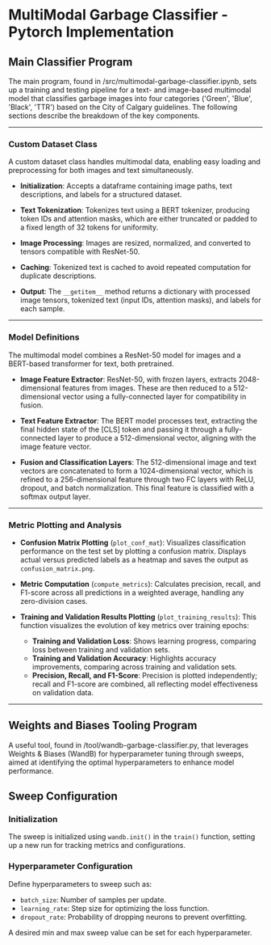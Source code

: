 # MultiModal Garbage Classifier - Pytorch Implementation

## Main Classifier Program
The main program, found in /src/multimodal-garbage-classifier.ipynb, sets up a training and testing pipeline for a text- and image-based multimodal model that classifies garbage images into four categories ('Green', 'Blue', 'Black', 'TTR') based on the City of Calgary guidelines. The following sections describe the breakdown of the key components.

---

### **Custom Dataset Class**

A custom dataset class handles multimodal data, enabling easy loading and preprocessing for both images and text simultaneously.

   - **Initialization**: Accepts a dataframe containing image paths, text descriptions, and labels for a structured dataset.

   - **Text Tokenization**: Tokenizes text using a BERT tokenizer, producing token IDs and attention masks, which are either truncated or padded to a fixed length of 32 tokens for uniformity.

   - **Image Processing**: Images are resized, normalized, and converted to tensors compatible with ResNet-50.

   - **Caching**: Tokenized text is cached to avoid repeated computation for duplicate descriptions.

   - **Output**: The `__getitem__` method returns a dictionary with processed image tensors, tokenized text (input IDs, attention masks), and labels for each sample.

---

### **Model Definitions**

The multimodal model combines a ResNet-50 model for images and a BERT-based transformer for text, both pretrained. 

   - **Image Feature Extractor**: ResNet-50, with frozen layers, extracts 2048-dimensional features from images. These are then reduced to a 512-dimensional vector using a fully-connected layer for compatibility in fusion.

   - **Text Feature Extractor**: The BERT model processes text, extracting the final hidden state of the [CLS] token and passing it through a fully-connected layer to produce a 512-dimensional vector, aligning with the image feature vector.

   - **Fusion and Classification Layers**: The 512-dimensional image and text vectors are concatenated to form a 1024-dimensional vector, which is refined to a 256-dimensional feature through two FC layers with ReLU, dropout, and batch normalization. This final feature is classified with a softmax output layer.

---

### **Metric Plotting and Analysis**

   - **Confusion Matrix Plotting** (`plot_conf_mat`): Visualizes classification performance on the test set by plotting a confusion matrix. Displays actual versus predicted labels as a heatmap and saves the output as `confusion_matrix.png`.

   - **Metric Computation** (`compute_metrics`): Calculates precision, recall, and F1-score across all predictions in a weighted average, handling any zero-division cases.

   - **Training and Validation Results Plotting** (`plot_training_results`): This function visualizes the evolution of key metrics over training epochs:
      - **Training and Validation Loss**: Shows learning progress, comparing loss between training and validation sets.
      - **Training and Validation Accuracy**: Highlights accuracy improvements, comparing across training and validation sets.
      - **Precision, Recall, and F1-Score**: Precision is plotted independently; recall and F1-score are combined, all reflecting model effectiveness on validation data. 

---
## Weights and Biases Tooling Program
A useful tool, found in /tool/wandb-garbage-classifier.py, that leverages Weights & Biases (WandB) for hyperparameter tuning through sweeps, aimed at identifying the optimal hyperparameters to enhance model performance.

## Sweep Configuration

### Initialization
The sweep is initialized using `wandb.init()` in the `train()` function, setting up a new run for tracking metrics and configurations.

### Hyperparameter Configuration
Define hyperparameters to sweep such as:
   - `batch_size`: Number of samples per update.
   - `learning_rate`: Step size for optimizing the loss function.
   - `dropout_rate`: Probability of dropping neurons to prevent overfitting.

A desired min and max sweep value can be set for each hyperparameter. 

